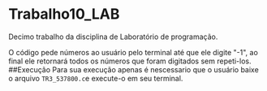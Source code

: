 # Trabalho10_LAB
Decimo trabalho da disciplina de Laboratório de programação.

O código pede números ao usuário pelo terminal até que ele digite "-1",
ao final ele retornará todos os números que foram digitados sem repeti-los.
##Execução
Para sua execução apenas é nescessario que o usuário baixe o arquivo `TR3_537800.c`e execute-o em seu terminal.
